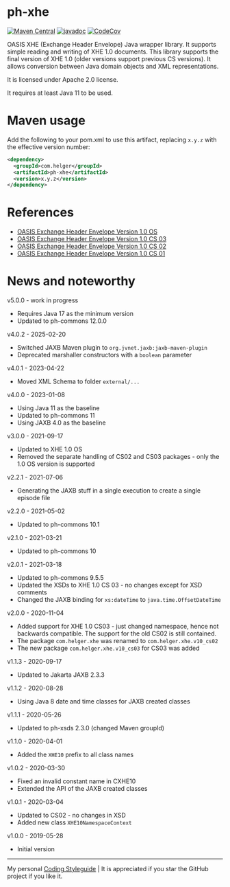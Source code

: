 # ph-xhe

[![Maven Central](https://maven-badges.herokuapp.com/maven-central/com.helger/ph-xhe/badge.svg)](https://maven-badges.herokuapp.com/maven-central/com.helger/ph-xhe) 
[![javadoc](https://javadoc.io/badge2/com.helger/ph-xhe/javadoc.svg)](https://javadoc.io/doc/com.helger/ph-xhe)
[![CodeCov](https://codecov.io/gh/phax/ph-xhe/branch/master/graph/badge.svg)](https://codecov.io/gh/phax/ph-xhe)

OASIS XHE (Exchange Header Envelope) Java wrapper library.
It supports simple reading and writing of XHE 1.0 documents. This library supports the final version of XHE 1.0 (older versions support previous CS versions).
It allows conversion between Java domain objects and XML representations.

It is licensed under Apache 2.0 license.

It requires at least Java 11 to be used.

# Maven usage

Add the following to your pom.xml to use this artifact, replacing `x.y.z` with the effective version number:

```xml
<dependency>
  <groupId>com.helger</groupId>
  <artifactId>ph-xhe</artifactId>
  <version>x.y.z</version>
</dependency>
```

# References

* [OASIS Exchange Header Envelope Version 1.0 OS](https://docs.oasis-open.org/bdxr/xhe/v1.0/xhe-v1.0-oasis.html)
* [OASIS Exchange Header Envelope Version 1.0 CS 03](https://docs.oasis-open.org/bdxr/xhe/v1.0/cs03/xhe-v1.0-cs03-oasis.html)
* [OASIS Exchange Header Envelope Version 1.0 CS 02](https://docs.oasis-open.org/bdxr/xhe/v1.0/cs02/xhe-v1.0-cs02-oasis.html)
* [OASIS Exchange Header Envelope Version 1.0 CS 01](https://docs.oasis-open.org/bdxr/xhe/v1.0/cs01/xhe-v1.0-cs01-oasis.html)

# News and noteworthy

v5.0.0 - work in progress
* Requires Java 17 as the minimum version
* Updated to ph-commons 12.0.0

v4.0.2 - 2025-02-20
* Switched JAXB Maven plugin to `org.jvnet.jaxb:jaxb-maven-plugin` 
* Deprecated marshaller constructors with a `boolean` parameter

v4.0.1 - 2023-04-22
* Moved XML Schema to folder `external/...`

v4.0.0 - 2023-01-08
* Using Java 11 as the baseline
* Updated to ph-commons 11
* Using JAXB 4.0 as the baseline

v3.0.0 - 2021-09-17
* Updated to XHE 1.0 OS
* Removed the separate handling of CS02 and CS03 packages - only the 1.0 OS version is supported

v2.2.1 - 2021-07-06
* Generating the JAXB stuff in a single execution to create a single episode file

v2.2.0 - 2021-05-02
* Updated to ph-commons 10.1

v2.1.0 - 2021-03-21
* Updated to ph-commons 10

v2.0.1 - 2021-03-18
* Updated to ph-commons 9.5.5
* Updated the XSDs to XHE 1.0 CS 03 - no changes except for XSD comments
* Changed the JAXB binding for `xs:dateTime` to `java.time.OffsetDateTime`

v2.0.0 - 2020-11-04
* Added support for XHE 1.0 CS03 - just changed namespace, hence not backwards compatible. The support for the old CS02 is still contained.
* The package `com.helger.xhe` was renamed to `com.helger.xhe.v10_cs02`
* The new package `com.helger.xhe.v10_cs03` for CS03 was added

v1.1.3 - 2020-09-17
* Updated to Jakarta JAXB 2.3.3

v1.1.2 - 2020-08-28
* Using Java 8 date and time classes for JAXB created classes

v1.1.1 - 2020-05-26
* Updated to ph-xsds 2.3.0 (changed Maven groupId)

v1.1.0 - 2020-04-01
* Added the `XHE10` prefix to all class names

v1.0.2 - 2020-03-30
* Fixed an invalid constant name in CXHE10
* Extended the API of the JAXB created classes

v1.0.1 - 2020-03-04
* Updated to CS02 - no changes in XSD
* Added new class `XHE10NamespaceContext`

v1.0.0 - 2019-05-28
* Initial version

---

My personal [Coding Styleguide](https://github.com/phax/meta/blob/master/CodingStyleguide.md) |
It is appreciated if you star the GitHub project if you like it.